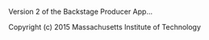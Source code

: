 Version 2 of the Backstage Producer App...

Copyright (c) 2015 Massachusetts Institute of Technology
